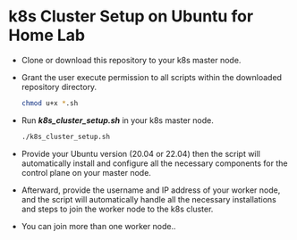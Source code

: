 # k8s Cluster Setup on Ubuntu for Home Lab

- Clone or download this repository to your k8s master node.

- Grant the user execute permission to all scripts within the downloaded repository directory.
  ```bash
  chmod u+x *.sh
  ```

- Run ***k8s_cluster_setup.sh*** in your k8s master node.
  ```bash
  ./k8s_cluster_setup.sh
  ```

- Provide your Ubuntu version (20.04 or 22.04) then the script will automatically install and configure all the necessary components for the control plane on your master node.

- Afterward, provide the username and IP address of your worker node, and the script will automatically handle all the necessary installations and steps to join the worker node to the k8s cluster.

- You can join more than one worker node..

